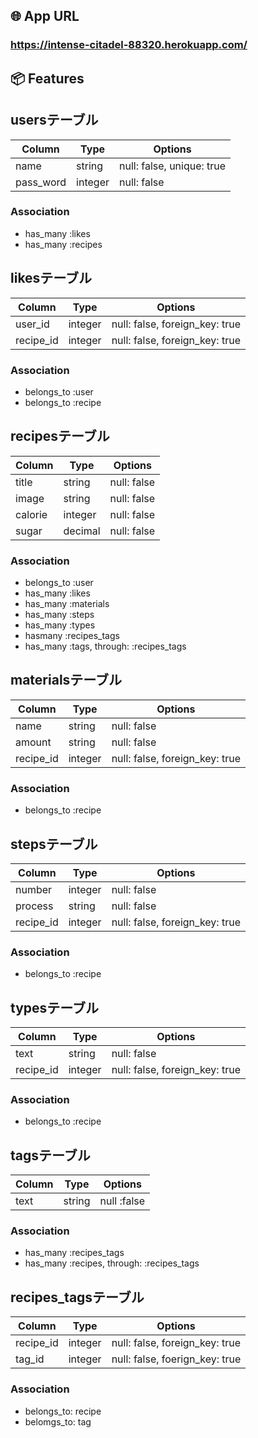 ## 🌐 App URL
### **https://intense-citadel-88320.herokuapp.com/**

## 📦 Features


## usersテーブル

|Column|Type|Options|
|------|----|-------|
|name|string|null: false, unique: true|
|pass_word|integer|null: false|

### Association
- has_many :likes
- has_many :recipes


## likesテーブル

|Column|Type|Options|
|------|----|-------|
|user_id|integer|null: false, foreign_key: true|
|recipe_id|integer|null: false, foreign_key: true|

### Association
- belongs_to :user
- belongs_to :recipe


## recipesテーブル
|Column|Type|Options|
|------|----|-------|
|title|string|null: false|
|image|string|null: false|
|calorie|integer|null: false|
|sugar|decimal|null: false|

### Association
- belongs_to :user
- has_many :likes
- has_many :materials
- has_many :steps
- has_many :types
- hasmany :recipes_tags
- has_many :tags, through: :recipes_tags


## materialsテーブル
|Column|Type|Options|
|------|----|-------|
|name|string|null: false|
|amount|string|null: false|
|recipe_id|integer|null: false, foreign_key: true|

### Association
- belongs_to :recipe


## stepsテーブル
|Column|Type|Options|
|------|----|-------|
|number|integer|null: false|
|process|string|null: false|
|recipe_id|integer|null: false, foreign_key: true|

### Association
- belongs_to :recipe


## typesテーブル
|Column|Type|Options|
|------|----|-------|
|text|string|null: false|
|recipe_id|integer|null: false, foreign_key: true|

### Association
- belongs_to :recipe


## tagsテーブル
|Column|Type|Options|
|------|----|-------|
|text|string|null :false|

### Association
- has_many :recipes_tags
- has_many :recipes, through: :recipes_tags


## recipes_tagsテーブル
|Column|Type|Options|
|------|----|-------|
|recipe_id|integer|null: false, foreign_key: true|
|tag_id|integer|null: false, foerign_key: true|

### Association
- belongs_to: recipe
- belomgs_to: tag



